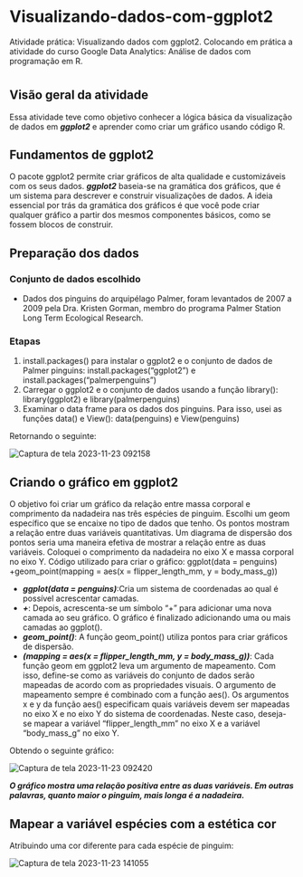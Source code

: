 # Visualizando-dados-com-ggplot2

Atividade prática: Visualizando dados com ggplot2.
Colocando em prática a atividade do curso Google Data Analytics: Análise de dados com programação em R.
#
## Visão geral da atividade
Essa atividade teve como objetivo conhecer a lógica básica da visualização de dados em ***ggplot2*** e aprender como criar um gráfico usando código R.

## Fundamentos de ggplot2
O pacote ggplot2 permite criar gráficos de alta qualidade e customizáveis com os seus dados. ***ggplot2*** baseia-se na gramática dos gráficos, que é um sistema para descrever e construir visualizações de dados. A ideia essencial por trás da gramática dos gráficos é que você pode criar qualquer gráfico a partir dos mesmos componentes básicos, como se fossem blocos de construir.

## Preparação dos dados
### Conjunto de dados escolhido
- Dados dos pinguins do arquipélago Palmer, foram levantados de 2007 a 2009 pela Dra. Kristen Gorman, membro do programa Palmer Station Long Term Ecological Research.

### Etapas
1. install.packages() para instalar o ggplot2 e o conjunto de dados de Palmer pinguins: install.packages(“ggplot2”) e install.packages(“palmerpenguins”)
2. Carregar o ggplot2 e o conjunto de dados usando a função library(): library(ggplot2) e library(palmerpenguins)
3. Examinar o data frame para os dados dos pinguins. Para isso, usei as funções data() e View(): data(penguins) e View(penguins)

Retornando o seguinte:

   ![Captura de tela 2023-11-23 092158](https://github.com/myllenammartins/Visualizando-dados-com-ggplot2/assets/99662544/fb1238c5-f9c2-4fa2-9192-6fe782ccc83d)

## Criando o gráfico em ggplot2
O objetivo foi criar um gráfico da relação entre massa corporal e comprimento da nadadeira nas três espécies de pinguim. Escolhi um geom específico que se encaixe no tipo de dados que tenho.
Os pontos mostram a relação entre duas variáveis quantitativas. Um diagrama de dispersão dos pontos seria uma maneira efetiva de mostrar a relação entre as duas variáveis. Coloquei o comprimento da nadadeira no eixo X e massa corporal no eixo Y.
Código utilizado para criar o gráfico: ggplot(data = penguins) +geom_point(mapping = aes(x = flipper_length_mm, y = body_mass_g))
- ***ggplot(data = penguins)***:Cria um sistema de coordenadas ao qual é possível acrescentar camadas.
- ***+***: Depois, acrescenta-se um símbolo “+” para adicionar uma nova camada ao seu gráfico. O gráfico é finalizado adicionando uma ou mais camadas ao ggplot().
- ***geom_point()***: A função geom_point() utiliza pontos para criar gráficos de dispersão.
- ***(mapping = aes(x = flipper_length_mm, y = body_mass_g))***: Cada função geom em ggplot2 leva um argumento de mapeamento. Com isso, define-se como as variáveis do conjunto de dados serão mapeadas de acordo com as propriedades visuais. O argumento de mapeamento sempre é combinado com a função aes(). Os argumentos x e y da função aes() especificam quais variáveis devem ser mapeadas no eixo X e no eixo Y do sistema de coordenadas. Neste caso, deseja-se mapear a variável “flipper_length_mm” no eixo X e a variável “body_mass_g” no eixo Y.

Obtendo o seguinte gráfico:

![Captura de tela 2023-11-23 092420](https://github.com/myllenammartins/Visualizando-dados-com-ggplot2/assets/99662544/51183aca-856e-4650-abd8-b395b47335cd)

***O gráfico mostra uma relação positiva entre as duas variáveis. Em outras palavras, quanto maior o pinguim, mais longa é a nadadeira.***

## Mapear a variável espécies com a estética cor
Atribuindo uma cor diferente para cada espécie de pinguim:

![Captura de tela 2023-11-23 141055](https://github.com/myllenammartins/Visualizando-dados-com-ggplot2/assets/99662544/5380e46f-4695-4b03-b956-a5eb5fb7595c)

